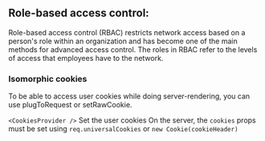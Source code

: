 ## Role-based access control:
Role-based access control (RBAC) restricts network access based on a person's role within an organization and has become one of the main methods for advanced access control. The roles in RBAC refer to the levels of access that employees have to the network.

### Isomorphic cookies
To be able to access user cookies while doing server-rendering, you can use plugToRequest or setRawCookie.

```<CookiesProvider />```
Set the user cookies
On the server, the ```cookies``` props must be set using ```req.universalCookies``` or ```new Cookie(cookieHeader)```
